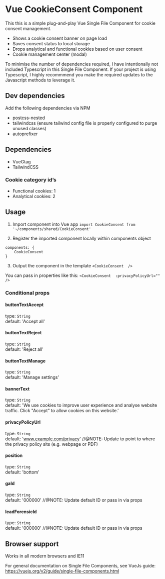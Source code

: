 # Vue CookieConsent Component

This this is a simple plug-and-play Vue Single File Component for cookie consent management. 

- Shows a cookie consent banner on page load
- Saves consent status to local storage
- Drops analytical and functional cookies based on user consent
- Cookie management center (modal)

To minimise the number of dependencies required, I have intentionally not included Typescript in this Single File Component. If your project is using Typescript, I highly recommmend you make the required updates to the Javascript methods to leverage it.

## Dev dependencies
Add the following dependencies via NPM  
- postcss-nested
- tailwindcss (ensure tailwind config file is properly configured to purge unused classes)
- autoprefixer
 

## Dependencies
- VueGtag
- TailwindCSS

### Cookie category id’s
- Functional cookies: 1
- Analytical cookies: 2

## Usage

1. Import component into Vue app
`import CookieConsent from '~/components/shared/CookieConsent'`

2. Register the imported component locally within components object
```
components: {
    CookieConsent
}
```
3. Output the component in the template
`<CookieConsent  />`

You can pass in properties like this:
`<CookieConsent  :privacyPolicyUrl=""  />`

### Conditional props
#### buttonTextAccept 
type: `String`  
default: 'Accept all' 

#### buttonTextReject
type: `String`  
default: 'Reject all' 

#### buttonTextManage  
type: `String`  
default: 'Manage settings'  

#### bannerText 
type: `String`   
default: 'We use cookies to improve user experience and analyse website traffic. Click "Accept" to allow cookies on this website.' 

#### privacyPolicyUrl 
type: `String`  
default: 'www.example.com/privacy' //@NOTE: Update to point to where the privacy policy sits (e.g. webpage or PDF)  

#### position 
type: `String`   
default: 'bottom'   

#### gaId  
type: `String`  
default: '000000' //@NOTE: Update default ID or pass in via props  

#### leadForensicId  
type: `String`  
default: '000000' //@NOTE: Update default ID or pass in via props  

## Browser support

Works in all modern browsers and IE11

For general documentation on Single File Components, see VueJs guide: https://vuejs.org/v2/guide/single-file-components.html





